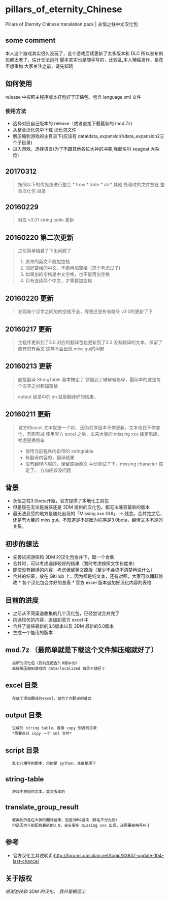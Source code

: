 # pillars_of_eternity_Chinese
Pillars of Eternity Chinese translation pack | 永恒之柱中文汉化包

## some comment
本人这个游戏其实很久没玩了，这个游戏后续更新了太多版本和 DLC
所以发布的包都太老了，估计无法运行
脚本其实也是随手写的，比较乱,本人懒癌发作，是在不想重构
大家关注之前，请先知晓

## 如何使用
release 中按照主程序版本打包好了压缩包。包含 language.xml 文件
### 使用方法
* 选择对应自己版本的 release（或者直接下载最新的 mod.7z)
* 从整合汉化包中下载 汉化包文件
* 解压缩到游戏的主目录下(应该有 data\data_expansion1\data_expansion2三个子目录)
* 进入游戏，选择语言(为了不跟其他各位大神的冲突,我起名叫 seagoat 大杂烩)

## 20170312
> 按照以下的优先级进行整合
        * trow
        * 3dm
        * ali
        * 其他
> 处理过的文件放在 整合汉化包 目录

## 20160229
> 对应 v3.01 string table 更新

## 20160220 第二次更新
> 之前简单粗暴了下出问题了
> 1. 原来的英文不能加空格
> 2. 加好空格的中文，不能再加空格（这个考虑过了)
> 3. 如果加的空格是中文空格，也不能再加空格
> 4. 只有连续两个中文，才需要加空格

## 20160220 更新
> 发现每个汉字之间加的空格不全，导致还是有省略号
> v3.0的更新了下

## 20160217 更新
> 主程序更新到了3.0.对应的翻译包也更新到了3.0
> 没有翻译的文本，保留了原有的有英文
> 这样不会出现 miss gui的问题

## 20160213 更新
> 直接翻译 StringTable 基本搞定了
> 领悟到了破解省略号，最简单的就是每个汉字之间都加空格

> output 目录中的 en 就是翻译好的结果。

## 20160211 更新
> *官方的excel 文本就是一个坑。*
> 因为程序版本不停更新，文本也在不停变化，有删有减
> 使用官方 excel 之后，出来大量的 missing xxx
> 痛定思痛，考虑更换侧率
> * 使用当前程序内自带的 stringtable
> * 有翻译内容的，翻译结果
> * 没有翻译内容的，保留原始英文
> 手动测试了下，missing character 搞定了。 方向应该没问题

## 背景
* 永恒之柱3.0beta开始，官方提供了本地化工具包
* 但是现在无论是游侠还是 3DM 提供的汉化包，都无法兼容最新的版本
* 最无法忍受的地方是随处出现的「Missing xxx GUI」
       -> 残念。合并完之后，还是有大量的 miss gui。不知道是不是因为程序是3.0beta，翻译文本不是的关系。

## 初步的想法
* 先尝试把游侠和 3DM 的汉化包合并下，取一个合集
* 合并时，可以考虑选择较好的结果（暂时考虑按照文字长度来）
* 即使没有翻译的内容，考虑保留英文原版（至少不会搞不清楚再说什么）
* 合并的结果，放在 GitHub 上，因为都是纯文本，还有对照，大家可以踊跃修改
        * 各个汉化包合并好的总表
        * 官方 excel 版本追加好汉化内容的表格

## 目前的进度
* 之前从不同渠道收集的几个汉化包，已经尝试合并完了
* 挑选较优的内容，追加到官方 excel 中
* 合并了游侠最新的3.5版本以及 3DM 最新的5.0版本
* 生成一个能用的版本

## mod.7z （最简单就是下载这个文件解压缩就好了）
       最新的汉化包（目前是配合3.0版本的）
       直接解压缩到游戏的 data/localized 目录下就好了
       
## excel 目录
       存放了添加翻译的excel，做为下次翻译的基础

## output 目录
       生成的 string table，直接 copy 到游戏目录
       *需要自己 copy 一个 xml 文件*

## script 目录
       乱七八糟写的脚本，用的是 python。准备整理下
       
## string-table
       游戏中原始的文本，英文版本的
       
## translate_group_result
       收集到的各位大神的翻译结果，包括3DM&游侠（排名不分先后）
       但是因为不能配套最新的3.0，会有很多 missing xxx 出现，还需要省略号补丁
## 参考
* 官方汉化工具说明页:http://forums.obsidian.net/topic/83837-update-104-last-chance/

## 关于版权
*感谢游侠和 3DM 的汉化。*
*我只是搬运工*
